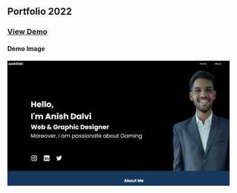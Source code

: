## Portfolio 2022

### [View Demo](https://responsive-portfolio-2022.netlify.app)

#### Demo Image

![demo image](<images/Portfolio 2022.png>)